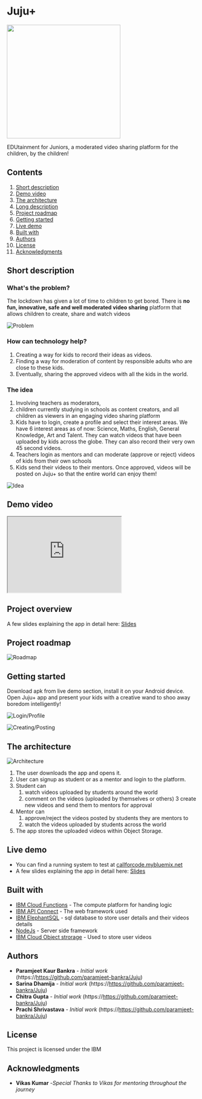 # Juju+

<img src="image/main_icon_500.png" width=300/>

EDUtainment for Juniors, a moderated video sharing platform for the children, by the children!

## Contents

1. [Short description](#short-description)
1. [Demo video](#demo-video)
1. [The architecture](#the-architecture)
1. [Long description](#long-description)
1. [Project roadmap](#project-roadmap)
1. [Getting started](#getting-started)
1. [Live demo](#live-demo)
1. [Built with](#built-with)
1. [Authors](#authors)
1. [License](#license)
1. [Acknowledgments](#acknowledgments)

## Short description

### What's the problem?

The lockdown has given a lot of time to children to get bored. There is **no fun, innovative, safe and well moderated video sharing** platform that allows children to create, share and watch videos


![Problem](image/Problem_statement.png)

### How can technology help?

1.  Creating a way for kids to record their ideas as videos. 
1.  Finding a way for moderation of content by responsible adults who are close to these kids. 
1.  Eventually, sharing the approved videos with all the kids in the world.



### The idea

1.  Involving teachers as moderators, 
1.  children currently studying in schools as content creators, and all children as viewers in an engaging video sharing platform
1.  Kids have to login, create a profile and select their interest areas. We have 6 interest areas as of now: Science, Maths, English, General Knowledge, Art and Talent. They can watch videos that have been uploaded by kids across the globe. They can also record their very own 45 second videos.
1.  Teachers login as mentors and can moderate (approve or reject) videos of kids from their own schools
1.  Kids send their videos to their mentors. Once approved, videos will be posted on Juju+ so that the entire world can enjoy them!

![Idea](image/THE_IDEA.png)

## Demo video

<iframe id="inlineFrameExample"
    title="Inline Frame Example"
    width="300"
    height="200"
    src="https://www.openstreetmap.org/export/embed.html?bbox=-0.004017949104309083%2C51.47612752641776%2C0.00030577182769775396%2C51.478569861898606&layer=mapnik">
</iframe>



## Project overview

A few slides explaining the app in detail here: [Slides](https://docs.google.com/presentation/d/1YKWAuzix023t4VB09DJjb6bCT0Z4GGobfxXMQFkWW6o/edit?usp=sharing)

## Project roadmap

![Roadmap](image/User_Journeys.png)

## Getting started

Download apk from live demo section, install it on your Android device. Open Juju+ app and present your kids with a creative wand to shoo away boredom intelligently!

![Login/Profile](image/Post_login_flow_and_profile.png)

![Creating/Posting](image/Creating_and_posting_content.png)


## The architecture

![Architecture](image/architecture.png)

1.  The user downloads the app and opens it.
2.  User can signup as student or as a mentor and login to the platform.
3.  Student can
    1.  watch videos uploaded by students around the world
    2.  comment on the videos (uploaded by themselves or others)
    3 create new videos and send them to mentors for approval 
4.  Mentor can 
    1.  approve/reject the videos posted by students they are mentors to
    2.  watch the videos uploaded by students across the world
5.  The app stores the uploaded videos within Object Storage.


## Live demo

* You can find a running system to test at [callforcode.mybluemix.net](http://callforcode.mybluemix.net/)
* A few slides explaining the app in detail here: [Slides](https://docs.google.com/presentation/d/1YKWAuzix023t4VB09DJjb6bCT0Z4GGobfxXMQFkWW6o/edit?usp=sharing)


## Built with

* [IBM Cloud Functions](https://cloud.ibm.com/catalog?search=cloud%20functions#search_results) - The compute platform for handing logic
* [IBM API Connect](https://cloud.ibm.com/catalog?search=api%20connect#search_results) - The web framework used
* [IBM ElephantSQL](https://cloud.ibm.com/catalog/services/elephantsql) - sql database to store user details and their videos details
* [NodeJs](https://nodejs.org/en/docs/) - Server side framework
* [IBM Cloud Object strorage](https://cloud.ibm.com/catalog?search=cloud%20object%20storage#search_results) - Used to store user videos

## Authors

* **Paramjeet Kaur Bankra** - *Initial work* (https://https://github.com/paramjeet-bankra/Juju)
* **Sarina Dhamija** - *Initial work* (https://https://github.com/paramjeet-bankra/Juju)
* **Chitra Gupta** - *Initial work* (https://https://github.com/paramjeet-bankra/Juju)
* **Prachi Shrivastava** - *Initial work* (https://https://github.com/paramjeet-bankra/Juju)

## License

This project is licensed under the IBM

## Acknowledgments

* **Vikas Kumar** -*Special Thanks to Vikas for mentoring throughout the journey*

